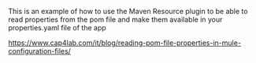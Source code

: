 This is an example of how to use the Maven Resource plugin to be able to read properties from the pom file and make them available in your properties.yaml file of the app

https://www.cap4lab.com/it/blog/reading-pom-file-properties-in-mule-configuration-files/